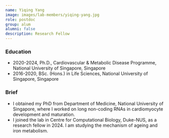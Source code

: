 ```yaml
---
name: Yiqing Yang
image: images/lab-members/yiqing-yang.jpg
role: postdoc
group: alum
alumni: false
description: Research Fellow
---
```

### Education
- 2020-2024, Ph.D., Cardiovascular & Metabolic Disease Programme, National University of Singapore, Singapore
- 2016-2020, BSc. (Hons.) in Life Sciences, National University of Singapore, Singapore

### Brief
- I obtained my PhD from Department of Medicine, National University of Singapore, where I worked on long non-coding RNAs in cardiomyocyte development and maturation.
- I joined the lab in Centre for Computational Biology, Duke-NUS, as a research fellow in 2024. I am studying the mechanism of ageing and iron metabolism.
